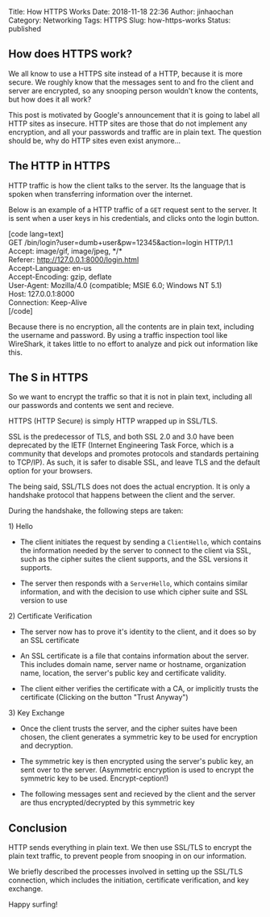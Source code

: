 Title: How HTTPS Works
Date: 2018-11-18 22:36
Author: jinhaochan
Category: Networking
Tags: HTTPS
Slug: how-https-works
Status: published

How does HTTPS work?
--------------------

We all know to use a HTTPS site instead of a HTTP, because it is more secure. We roughly know that the messages sent to and fro the client and server are encrypted, so any snooping person wouldn't know the contents, but how does it all work?

This post is motivated by Google's announcement that it is going to label all HTTP sites as insecure. HTTP sites are those that do not implement any encryption, and all your passwords and traffic are in plain text. The question should be, why do HTTP sites even exist anymore...

The HTTP in HTTPS
-----------------

HTTP traffic is how the client talks to the server. Its the language that is spoken when transferring information over the internet.

Below is an example of a HTTP traffic of a `GET` request sent to the server. It is sent when a user keys in his credentials, and clicks onto the login button.

\[code lang=text\]  
GET /bin/login?user=dumb+user&pw=12345&action=login HTTP/1.1  
Accept: image/gif, image/jpeg, \*/\*  
Referer: http://127.0.0.1:8000/login.html  
Accept-Language: en-us  
Accept-Encoding: gzip, deflate  
User-Agent: Mozilla/4.0 (compatible; MSIE 6.0; Windows NT 5.1)  
Host: 127.0.0.1:8000  
Connection: Keep-Alive  
\[/code\]

Because there is no encryption, all the contents are in plain text, including the username and password. By using a traffic inspection tool like WireShark, it takes little to no effort to analyze and pick out information like this.

The S in HTTPS
--------------

So we want to encrypt the traffic so that it is not in plain text, including all our passwords and contents we sent and recieve.

HTTPS (HTTP Secure) is simply HTTP wrapped up in SSL/TLS.

SSL is the predecessor of TLS, and both SSL 2.0 and 3.0 have been deprecated by the IETF (Internet Engineering Task Force, which is a community that develops and promotes protocols and standards pertaining to TCP/IP). As such, it is safer to disable SSL, and leave TLS and the default option for your browsers.

The being said, SSL/TLS does not does the actual encryption. It is only a handshake protocol that happens between the client and the server.

During the handshake, the following steps are taken:

1\) Hello

-   The client initiates the request by sending a `ClientHello`, which contains the information needed by the server to connect to the client via SSL, such as the cipher suites the client supports, and the SSL versions it supports.
    </p>
-   The server then responds with a `ServerHello`, which contains similar information, and with the decision to use which cipher suite and SSL version to use

2\) Certificate Verification

-   The server now has to prove it's identity to the client, and it does so by an SSL certificate
    </p>
-   An SSL certificate is a file that contains information about the server. This includes domain name, server name or hostname, organization name, location, the server's public key and certificate validity.

-   The client either verifies the certificate with a CA, or implicitly trusts the certificate (Clicking on the button "Trust Anyway")

3\) Key Exchange

-   Once the client trusts the server, and the cipher suites have been chosen, the client generates a symmetric key to be used for encryption and decryption.
    </p>
-   The symmetric key is then encrypted using the server's public key, an sent over to the server. (Asymmetric encryption is used to encrypt the symmetric key to be used. Encrypt-ception!)

-   The following messages sent and recieved by the client and the server are thus encrypted/decrypted by this symmetric key

Conclusion
----------

HTTP sends everything in plain text. We then use SSL/TLS to encrypt the plain text traffic, to prevent people from snooping in on our information.

We briefly described the processes involved in setting up the SSL/TLS connection, which includes the initiation, certificate verification, and key exchange.

Happy surfing!
